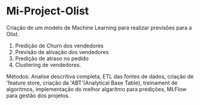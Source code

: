 # Mi-Project-Olist
Criação de um  modelo de Machine Learning para realizar previsões para a Olist.

1. Predição de Churn dos vendedores
2. Previsão de ativação dos vendedores
3. Predição de atraso no pedido 
4. Clustering de vendedores.

Métodos: Analise descritiva completa, ETL das fontes de dados, criação de 'feature store, criação da 'ABT'(Analytical Base Table), treinament de algoritmos, implementação do melhor algarítmo para predições, MLFlow para gestão dos projetos.

